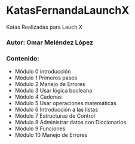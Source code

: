 # KatasFernandaLaunchX

Katas Realizadas para Lauch X

### Autor: Omar Meléndez López

### Contenido:

- Módulo 0 introducción
- Módulo 1 Primeros pasos
- Módulo 2 Manejo de Errores
- Módulo 3 Usar lógica booleana
- Módulo 4 Cadenas
- Módulo 5 Usar operaciones matemáticas
- Módulo 6 Introducción a las listas
- Módulo 7 Estructuras de Control
- Módulo 8 Administrar datos con Diccionarios
- Módulo 9 Funciones
- Módulo 10 Manejo de Errores
